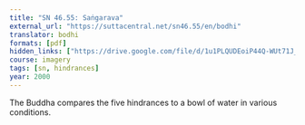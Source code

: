 ```yaml
---
title: "SN 46.55: Saṅgarava"
external_url: "https://suttacentral.net/sn46.55/en/bodhi"
translator: bodhi
formats: [pdf]
hidden_links: ["https://drive.google.com/file/d/1u1PLQUDEoiP44Q-WUt71J_tchXnZMYb5/view?usp=drivesdk"]
course: imagery
tags: [sn, hindrances]
year: 2000
---
```


The Buddha compares the five hindrances to a bowl of water in various conditions.